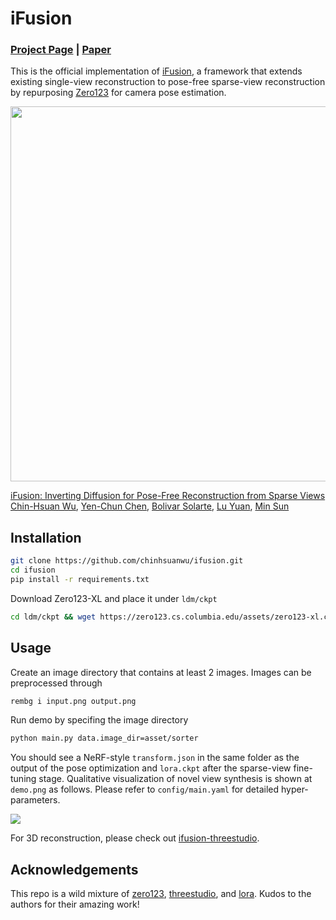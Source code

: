 # iFusion

### [Project Page](https://chinhsuanwu.github.io/ifusion) | [Paper]()

This is the official implementation of [iFusion](), a framework that extends existing single-view reconstruction to pose-free sparse-view reconstruction by repurposing [Zero123](https://github.com/cvlab-columbia/zero123) for camera pose estimation.

<img src="https://github.com/chinhsuanwu/ifusion/assets/67839539/d90bb4a3-f6a6-4121-995f-833c3350c302" width=600><br>

[iFusion: Inverting Diffusion for Pose-Free Reconstruction from Sparse Views]() <br>[Chin-Hsuan Wu](https://chinhsuanwu.github.io),
[Yen-Chun Chen](https://www.microsoft.com/en-us/research/people/yenche/),
[Bolivar Solarte](https://enriquesolarte.github.io/),
[Lu Yuan](https://www.microsoft.com/en-us/research/people/luyuan/),
[Min Sun](https://aliensunmin.github.io/)<br>

## Installation
```bash
git clone https://github.com/chinhsuanwu/ifusion.git
cd ifusion
pip install -r requirements.txt
```

Download Zero123-XL and place it under `ldm/ckpt`
```bash
cd ldm/ckpt && wget https://zero123.cs.columbia.edu/assets/zero123-xl.ckpt
```

## Usage

Create an image directory that contains at least 2 images. Images can be preprocessed through
```bash
rembg i input.png output.png
```
Run demo by specifing the image directory
```bash
python main.py data.image_dir=asset/sorter
```
You should see a NeRF-style `transform.json` in the same folder as the output of the pose optimization and `lora.ckpt` after the sparse-view fine-tuning stage. Qualitative visualization of novel view synthesis is shown at `demo.png` as follows. Please refer to `config/main.yaml` for detailed hyper-parameters.

![](https://github.com/chinhsuanwu/ifusion/assets/67839539/a5ac8b90-af95-4bd2-9a6a-077808a5fcaa)

For 3D reconstruction, please check out [ifusion-threestudio](https://github.com/chinhsuanwu/ifusion-threestudio).

## Acknowledgements
This repo is a wild mixture of [zero123](https://github.com/cvlab-columbia/zero123), [threestudio](https://github.com/threestudio-project/threestudio), and [lora](https://github.com/cloneofsimo/lora). Kudos to the authors for their amazing work!
